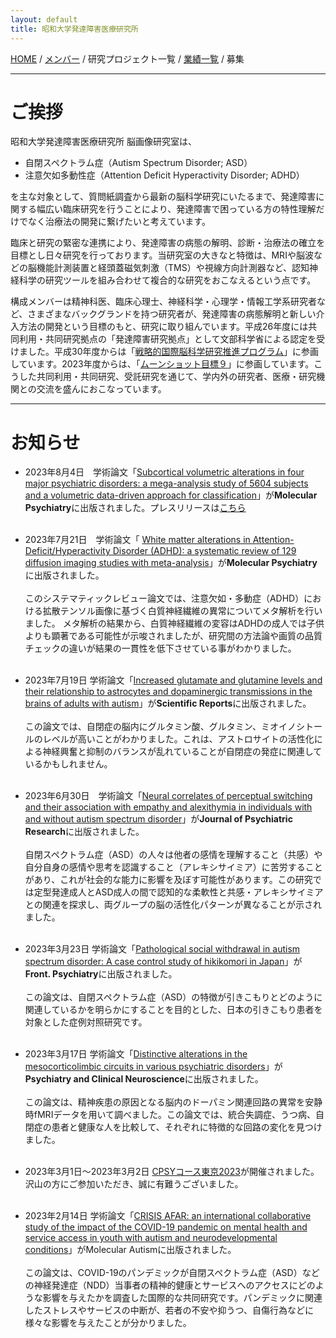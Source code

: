 ```yaml
---
layout: default
title: 昭和大学発達障害医療研究所
---
```

[HOME](https://middrshowa.github.io/) / [メンバー](./members.html) / 研究プロジェクト一覧 / [業績一覧](./publications.html) / 募集

---
# ご挨拶 

昭和大学発達障害医療研究所 脳画像研究室は、
- 自閉スペクトラム症（Autism Spectrum Disorder; ASD）
- 注意欠如多動性症（Attention Deficit Hyperactivity Disorder; ADHD）

を主な対象として、質問紙調査から最新の脳科学研究にいたるまで、発達障害に関する幅広い臨床研究を行うことにより、発達障害で困っている方の特性理解だけでなく治療法の開発に繋げたいと考えています。

臨床と研究の緊密な連携により、発達障害の病態の解明、診断・治療法の確立を目標とし日々研究を行っております。当研究室の大きなと特徴は、MRIや脳波などの脳機能計測装置と経頭蓋磁気刺激（TMS）や視線方向計測器など、認知神経科学の研究ツールを組み合わせて複合的な研究をおこなえるという点です。

構成メンバーは精神科医、臨床心理士、神経科学・心理学・情報工学系研究者など、さまざまなバックグランドを持つ研究者が、発達障害の病態解明と新しい介入方法の開発という目標のもと、研究に取り組んでいます。平成26年度には共同利用・共同研究拠点の「発達障害研究拠点」として文部科学省による認定を受けました。平成30年度からは「[戦略的国際脳科学研究推進プログラム](https://brainminds-beyond.jp/ja/)」に参画しています。2023年度からは、「[ムーンショット目標９](https://www.jst.go.jp/moonshot/program/goal9/92_tsutsui.html)」に参画しています。こうした共同利用・共同研究、受託研究を通じて、学内外の研究者、医療・研究機関との交流を盛んにおこなっています。

---
# お知らせ
- 2023年8月4日　学術論文「[Subcortical volumetric alterations in four major psychiatric disorders: a mega-analysis study of 5604 subjects and a volumetric data-driven approach for classification](https://www.nature.com/articles/s41380-023-02141-9)」が<b>Molecular Psychiatry</b>に出版されました。プレスリリースは[こちら](https://byoutai.ncnp.go.jp/info/press-release20230804/)<br><br>

- 2023年7月21日　学術論文「 [White matter alterations in Attention-Deficit/Hyperactivity Disorder (ADHD): a systematic review of 129 diffusion imaging studies with meta-analysis](https://www.nature.com/articles/s41380-023-02173-1)」が<b>Molecular Psychiatry</b>に出版されました。<br><br>
このシステマティックレビュー論文では、注意欠如・多動症（ADHD）における拡散テンソル画像に基づく白質神経繊維の異常についてメタ解析を行いました。
メタ解析の結果から、白質神経繊維の変容はADHDの成人では子供よりも顕著である可能性が示唆されましたが、研究間の方法論や画質の品質チェックの違いが結果の一貫性を低下させている事がわかりました。<br><br>

- 2023年7月19日 学術論文「[Increased glutamate and glutamine levels and their relationship to astrocytes and dopaminergic transmissions in the brains of adults with autism](https://www.nature.com/articles/s41598-023-38306-3)」が<b>Scientific Reports</b>に出版されました。<br><br>
この論文では、自閉症の脳内にグルタミン酸、グルタミン、ミオイノシトールのレベルが高いことがわかりました。これは、アストロサイトの活性化による神経興奮と抑制のバランスが乱れていることが自閉症の発症に関連しているかもしれません。<br><br>

- 2023年6月30日　学術論文「[Neural correlates of perceptual switching and their association with empathy and alexithymia in individuals with and without autism spectrum disorder](https://doi.org/10.1016/j.jpsychires.2023.06.035)」が<b>Journal of Psychiatric Research</b>に出版されました。<br><br>
自閉スペクトラム症（ASD）の人々は他者の感情を理解すること（共感）や自分自身の感情や思考を認識すること（アレキシサイミア）に苦労することがあり、これが社会的な能力に影響を及ぼす可能性があります。この研究では定型発達成人とASD成人の間で認知的な柔軟性と共感・アレキシサイミアとの関連を探求し、両グループの脳の活性化パターンが異なることが示されました。<br><br>

- 2023年3月23日 学術論文「[Pathological social withdrawal in autism spectrum disorder: A case control study of hikikomori in Japan](https://www.frontiersin.org/articles/10.3389/fpsyt.2023.1114224/full)」が<b>Front. Psychiatry</b>に出版されました。<br><br>
この論文は、自閉スペクトラム症（ASD）の特徴が引きこもりとどのように関連しているかを明らかにすることを目的とした、日本の引きこもり患者を対象とした症例対照研究です。<br><br>

- 2023年3月17日 学術論文「[Distinctive alterations in the mesocorticolimbic circuits in various psychiatric disorders](https://doi.org/10.1111/pcn.13542)」が<b>Psychiatry and Clinical Neuroscience</b>に出版されました。<br><br>
この論文は、精神疾患の原因となる脳内のドーパミン関連回路の異常を安静時fMRIデータを用いて調べました。この論文では、統合失調症、うつ病、自閉症の患者と健康な人を比較して、それぞれに特徴的な回路の変化を見つけました。<br><br>

- 2023年3月1日〜2023年3月2日 [CPSYコース東京2023](https://sites.google.com/view/cpsycourse2023)が開催されました。沢山の方にご参加いただき、誠に有難うございました。 <br><br>

- 2023年2月14日 学術論文「[CRISIS AFAR: an international collaborative study of the impact of the COVID-19 pandemic on mental health and service access in youth with autism and neurodevelopmental conditions](https://molecularautism.biomedcentral.com/articles/10.1186/s13229-022-00536-z)」がMolecular Autismに出版されました。<br><br>この論文は、COVID-19のパンデミックが自閉スペクトラム症（ASD）などの神経発達症（NDD）当事者の精神的健康とサービスへのアクセスにどのような影響を与えたかを調査した国際的な共同研究です。パンデミックに関連したストレスやサービスの中断が、若者の不安や抑うつ、自傷行為などに様々な影響を与えたことが分かりました。<br><br>

